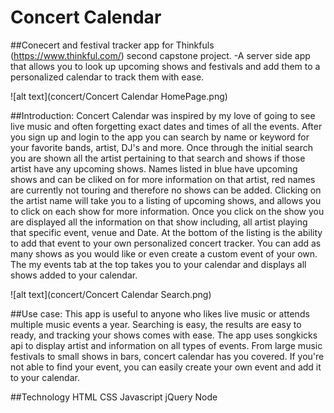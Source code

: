 # Concert Calendar

##Conecert and festival tracker app for Thinkfuls (https://www.thinkful.com/) second capstone project. -A server side app
that allows you to look up upcoming shows and festivals and add them to a personalized calendar to track them with ease.

![alt text](concert/Concert Calendar HomePage.png)

##Introduction: Concert Calendar was inspired by my love of going to see live music and often forgetting exact dates and times
of all the events. After you sign up and login to the app you can search by name or keyword for your favorite bands, artist,
DJ's and more. Once through the initial search you are shown all the artist pertaining to that search and shows if those
artist have any upcoming shows. Names listed in blue have upcoming shows and can be cliked on for more information on that 
artist, red names are currently not touring and therefore no shows can be added. Clicking on the artist name will take you to a
listing of upcoming shows, and allows you to click on each show for more information. Once you click on the show you are
displayed all the information on that show including, all artist playing that specific event, venue and Date. At the bottom
of the listing is the ability to add that event to your own personalized concert tracker. You can add as many shows as you 
would like or even create a custom event of your own. The my events tab at the top takes you to your calendar and displays all
shows added to your calendar.

![alt text](concert/Concert Calendar Search.png)

##Use case: This app is useful to anyone who likes live music or attends multiple music events a year. Searching is easy, the 
results are easy to ready, and tracking your shows comes with ease. The app uses songkicks api to display artist and 
information on all types of events. From large music festivals to small shows in bars, concert calendar has you covered. If 
you're not able to find your event, you can easily create your own event and add it to your calendar.

##Technology
HTML
CSS
Javascript
jQuery
Node

